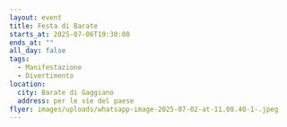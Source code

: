 ```yaml
---
layout: event
title: Festa di Barate
starts_at: 2025-07-06T19:30:00
ends_at: ""
all_day: false
tags:
  - Manifestazione
  - Divertimento
location:
  city: Barate di Gaggiano
  address: per le vie del paese
flyer: images/uploads/whatsapp-image-2025-07-02-at-11.08.40-1-.jpeg
---
```

